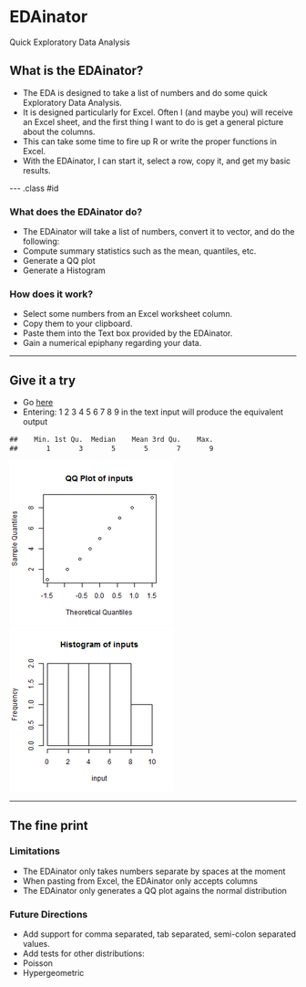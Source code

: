 # EDAinator
Quick Exploratory Data Analysis

## What is the EDAinator?

 * The EDA is designed to take a list of numbers and do some quick Exploratory Data Analysis.
 * It is designed particularly for Excel.  Often I (and maybe you) will receive an Excel sheet, and the first thing I want to do is get a general picture about the columns.
  * This can take some time to fire up R or write the proper functions in Excel.
  * With the EDAinator, I can start it, select a row, copy it, and get my basic results. 

--- .class #id 

### What does the EDAinator do?
 * The EDAinator will take a list of numbers, convert it to vector, and do the following:
  * Compute summary statistics such as the mean, quantiles, etc.
  * Generate a QQ plot
  * Generate a Histogram
  
### How does it work?
 * Select some numbers from an Excel worksheet column.
 * Copy them to your clipboard.
 * Paste them into the Text box provided by the EDAinator.
 * Gain a numerical epiphany regarding your data.

---

## Give it a try
 * Go [here](https://jamesbullis.shinyapps.io/EDAinator)
 * Entering:  1 2 3 4 5 6 7 8 9 in the text input will produce the equivalent output


```
##    Min. 1st Qu.  Median    Mean 3rd Qu.    Max. 
##       1       3       5       5       7       9
```

![plot of chunk unnamed-chunk-1](assets/fig/unnamed-chunk-1-1.png) ![plot of chunk unnamed-chunk-1](assets/fig/unnamed-chunk-1-2.png) 





---

## The fine print
### Limitations
 * The EDAinator only takes numbers separate by spaces at the moment
 * When pasting from Excel, the EDAinator only accepts columns
 * The EDAinator only generates a QQ plot agains the normal distribution

### Future Directions
 * Add support for comma separated, tab separated, semi-colon separated values.
 * Add tests for other distributions:
  * Poisson
  * Hypergeometric
  




